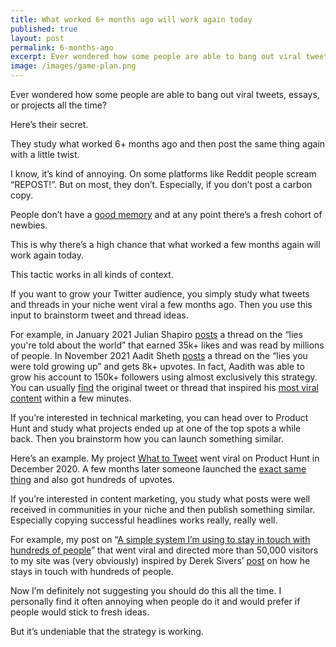 ```yaml
---
title: What worked 6+ months ago will work again today
published: true
layout: post
permalink: 6-months-ago
excerpt: Ever wondered how some people are able to bang out viral tweets, essays, or projects all the time?
image: /images/game-plan.png
---
```


Ever wondered how some people are able to bang out viral tweets, essays, or projects all the time?

Here’s their secret.

They study what worked 6+ months ago and then post the same thing again with a little twist. 

I know, it’s kind of annoying. On some platforms like Reddit people scream “REPOST!”. But on most, they don’t. Especially, if you don’t post a carbon copy.

People don’t have a [good memory](https://www.youtube.com/watch?v=E3kTXb0ZIY4) and at any point there’s a fresh cohort of newbies. 

This is why there’s a high chance that what worked a few months again will work again today. 

This tactic works in all kinds of context. 

If you want to grow your Twitter audience, you simply study what tweets and threads in your niche went viral a few months ago. Then you use this input to brainstorm tweet and thread ideas. 

For example, in January 2021 Julian Shapiro [posts](https://twitter.com/Julian/status/1348001394104537089) a thread on the “lies you're told about the world” that earned 35k+ likes and was read by millions of people. In November 2021 Aadit Sheth [posts](https://twitter.com/aaditsh/status/1464626688252432391) a thread on the “lies you were told growing up” and gets 8k+ upvotes. In fact, Aadith was able to grow his account to 150k+ followers using almost exclusively this strategy.  You can usually [find](https://twitter.com/search?q=Twitter%20worth%20more%20than%20degree%20min_faves%3A500&src=typed_query&f=top) the original tweet or thread that inspired his [most viral content](https://twitter.com/search?q=(from%3Aaaditsh)%20min_faves%3A500&src=typed_query&f=top) within a few minutes. 



If you’re interested in technical marketing, you can head over to Product Hunt and study what projects ended up at one of the top spots a while back. Then you brainstorm how you can launch something similar. 

Here’s an example. My project [What to Tweet](https://whattotweet.com) went viral on Product Hunt in December 2020. A few months later someone launched the [exact same thing](https://www.producthunt.com/posts/tweet-ideas) and also got hundreds of upvotes.

If you’re interested in content marketing, you study what posts were well received in communities in your niche and then publish something similar. Especially copying successful headlines works really, really well. 

For example, my post on “[A simple system I’m using to stay in touch with hundreds of people](https://jakobgreenfeld.com/stay-in-touch)” that went viral and directed more than 50,000 visitors to my site was (very obviously) inspired by Derek Sivers’ [post](https://sive.rs/hundreds) on how he stays in touch with hundreds of people.

Now I’m definitely not suggesting you should do this all the time. I personally find it often annoying when people do it and would prefer if people would stick to fresh ideas. 

But it’s undeniable that the strategy is working.